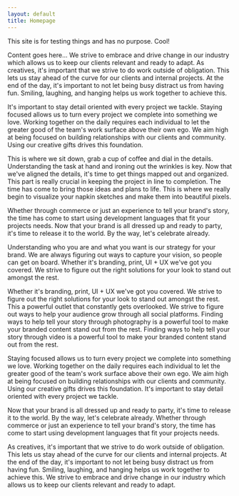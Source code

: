 ```yaml
---
layout: default
title: Homepage
---
```

This site is for testing things and has no purpose. Cool!


Content goes here...
We strive to embrace and drive change in our industry which allows us to keep our clients relevant and ready to adapt. As creatives, it's important that we strive to do work outside of obligation. This lets us stay ahead of the curve for our clients and internal projects. At the end of the day, it's important to not let being busy distract us from having fun. Smiling, laughing, and hanging helps us work together to achieve this.

It's important to stay detail oriented with every project we tackle. Staying focused allows us to turn every project we complete into something we love. Working together on the daily requires each individual to let the greater good of the team's work surface above their own ego. We aim high at being focused on building relationships with our clients and community. Using our creative gifts drives this foundation.

This is where we sit down, grab a cup of coffee and dial in the details. Understanding the task at hand and ironing out the wrinkles is key. Now that we've aligned the details, it's time to get things mapped out and organized. This part is really crucial in keeping the project in line to completion. The time has come to bring those ideas and plans to life. This is where we really begin to visualize your napkin sketches and make them into beautiful pixels.

Whether through commerce or just an experience to tell your brand's story, the time has come to start using development languages that fit your projects needs. Now that your brand is all dressed up and ready to party, it's time to release it to the world. By the way, let's celebrate already.

Understanding who you are and what you want is our strategy for your brand. We are always figuring out ways to capture your vision, so people can get on board. Whether it's branding, print, UI + UX we've got you covered. We strive to figure out the right solutions for your look to stand out amongst the rest.

Whether it's branding, print, UI + UX we've got you covered. We strive to figure out the right solutions for your look to stand out amongst the rest. This a powerful outlet that constantly gets overlooked. We strive to figure out ways to help your audience grow through all social platforms. Finding ways to help tell your story through photography is a powerful tool to make your branded content stand out from the rest. Finding ways to help tell your story through video is a powerful tool to make your branded content stand out from the rest.

Staying focused allows us to turn every project we complete into something we love. Working together on the daily requires each individual to let the greater good of the team's work surface above their own ego. We aim high at being focused on building relationships with our clients and community. Using our creative gifts drives this foundation. It's important to stay detail oriented with every project we tackle.

Now that your brand is all dressed up and ready to party, it's time to release it to the world. By the way, let's celebrate already. Whether through commerce or just an experience to tell your brand's story, the time has come to start using development languages that fit your projects needs.

As creatives, it's important that we strive to do work outside of obligation. This lets us stay ahead of the curve for our clients and internal projects. At the end of the day, it's important to not let being busy distract us from having fun. Smiling, laughing, and hanging helps us work together to achieve this. We strive to embrace and drive change in our industry which allows us to keep our clients relevant and ready to adapt.
